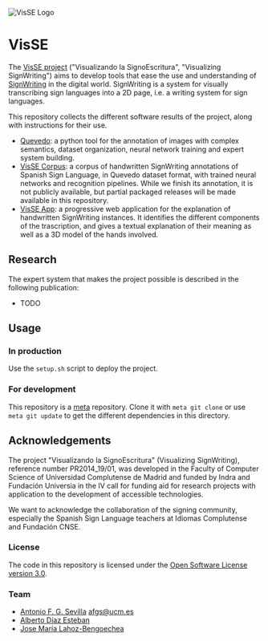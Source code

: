 ![VisSE Logo](https://www.ucm.es/visse/file/logo_visse_color/?ver)

# VisSE

The [VisSE project](https://www.ucm.es/visse) ("Visualizando la SignoEscritura",
"Visualizing SignWriting") aims to develop tools that ease the use and
understanding of [SignWriting](https://signwriting.org/) in the digital world.
SignWriting is a system for visually transcribing sign languages into a 2D page,
i.e. a writing system for sign languages.

This repository collects the different software results of the project, along
with instructions for their use.

- [Quevedo](https://github.com/agarsev/quevedo): a python tool for the
    annotation of images with complex semantics, dataset organization, neural
    network training and expert system building.
- [VisSE Corpus](https://github.com/agarsev/visse-corpus): a corpus of handwritten
    SignWriting annotations of Spanish Sign Language, in Quevedo dataset format,
    with trained neural networks and recognition pipelines. While we finish its
    annotation, it is not publicly available, but partial packaged releases will
    be made available in this repository.
- [VisSE App](https://github.com/agarsev/visse-app): a progressive web application for
    the explanation of handwritten SignWriting instances. It identifies the
    different components of the trascription, and gives a textual explanation of
    their meaning as well as a 3D model of the hands involved.

## Research

The expert system that makes the project possible is described in the following
publication:

- TODO

## Usage

### In production

Use the `setup.sh` script to deploy the project.

### For development

This repository is a [meta](https://github.com/mateodelnorte/meta) repository.
Clone it with `meta git clone` or use `meta git update` to get the different
dependencies in this directory.

## Acknowledgements

The project "Visualizando la SignoEscritura" (Visualizing SignWriting),
reference number PR2014_19/01, was developed in the Faculty of Computer Science
of Universidad Complutense de Madrid and funded by Indra and Fundación Universia
in the IV call for funding aid for research projects with application to the
development of accessible technologies.

We want to acknowledge the collaboration of the signing community, especially
the Spanish Sign Language teachers at Idiomas Complutense and Fundación CNSE.

### License

The code in this repository is licensed under the [Open Software License version
3.0](https://opensource.org/licenses/OSL-3.0).

### Team

- [Antonio F. G. Sevilla](https://github.com/agarsev) <afgs@ucm.es>
- [Alberto Díaz Esteban](https://www.ucm.es/directorio?id=20069)
- [Jose María Lahoz-Bengoechea](https://ucm.es/lengespyteoliter/cv-lahoz-bengoechea-jose-maria)
